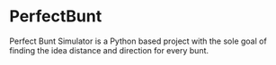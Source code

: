 # PerfectBunt
Perfect Bunt Simulator is a Python based project with the sole goal of finding the idea distance and direction for every bunt.

